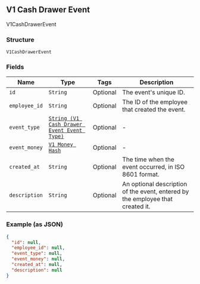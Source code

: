 ## V1 Cash Drawer Event

V1CashDrawerEvent

### Structure

`V1CashDrawerEvent`

### Fields

| Name | Type | Tags | Description |
|  --- | --- | --- | --- |
| `id` | `String` | Optional | The event's unique ID. |
| `employee_id` | `String` | Optional | The ID of the employee that created the event. |
| `event_type` | [`String (V1 Cash Drawer Event Event Type)`]($m/V1CashDrawerEventEventType) | Optional | - |
| `event_money` | [`V1 Money Hash`]($m/V1Money) | Optional | - |
| `created_at` | `String` | Optional | The time when the event occurred, in ISO 8601 format. |
| `description` | `String` | Optional | An optional description of the event, entered by the employee that created it. |

### Example (as JSON)

```json
{
  "id": null,
  "employee_id": null,
  "event_type": null,
  "event_money": null,
  "created_at": null,
  "description": null
}
```

